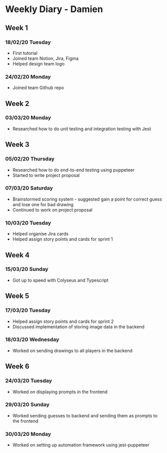 # Weekly Diary - Damien
## Week 1
### 18/02/20 Tuesday
- First tutorial
- Joined team Notion, Jira, Figma
- Helped design team logo

### 24/02/20 Monday
- Joined team Github repo

## Week 2
### 03/03/20 Monday
- Researched how to do unit testing and integration testing with Jest

## Week 3
### 05/02/20 Thursday
- Researched how to do end-to-end testing using puppeteer
- Started to write project proposal

### 07/03/20 Saturday
- Brainstormed scoring system - suggested gain a point for correct guess and lose one for bad drawing
- Continued to work on project proposal

### 10/03/20 Tuesday
- Helped organise Jira cards
- Helped assign story points and cards for sprint 1

## Week 4
### 15/03/20 Sunday
- Got up to speed with Colyseus and Typescript

## Week 5
### 17/03/20 Tuesday
- Helped assign story points and cards for sprint 2
- Discussed implementation of storing image data in the backend

### 18/03/20 Wednesday
- Worked on sending drawings to all players in the backend

## Week 6
### 24/03/20 Tuesday
- Worked on displaying prompts in the frontend

### 29/03/20 Sunday
- Worked sending guesses to backend and sending them as prompts to the frontend

### 30/03/20 Monday
- Worked on setting up automation framework using jest-puppeteer


